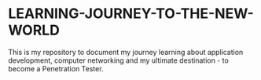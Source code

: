 # LEARNING-JOURNEY-TO-THE-NEW-WORLD
This is my repository to document my journey learning about application development, computer networking and my ultimate destination - to become a Penetration Tester. 
